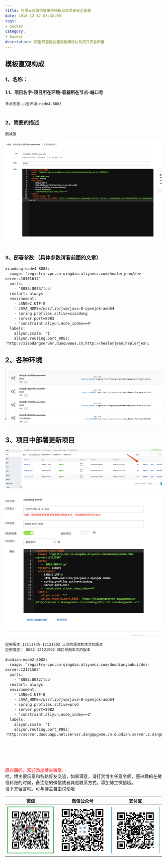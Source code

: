```yaml
---
title: 阿里云容器创建编排模板以及项目安全部署
date: 2018-12-12 03:33:00
tags: 
- Docker
category: 
- Docker
description: 阿里云容器创建编排模板以及项目安全部署
---
```

<!-- image url 
https://raw.githubusercontent.com/HealerJean/HealerJean.github.io/master/blogImages
　　首行缩进
<font color="red">  </font>

<font  color="red" size="4">   </font>


<font size="4">   </font>
-->

## 模板直观构成

### 1、名称：
#### 1.1、项目名字-项目所在环境-容器所在节点-端口号


```
多点优惠-小当环境-node4-8083
```
# 
### 2、简要的描述


```
删减版

```


![WX20181212-153054@2x](https://raw.githubusercontent.com/HealerJean/HealerJean.github.io/master/blogImages/WX20181212-153054@2x.png)

### 3、部署参数 （具体参数请看前面的文章）

```
xiaodang-node4-8083:
  image: 'registry-vpc.cn-qingdao.aliyuncs.com/healerjean/dev-server:10301614'
  ports:
    - '8083:8083/tcp'
  restart: always
  environment:
    - LANG=C.UTF-8
    - JAVA_HOME=/usr/lib/jvm/java-8-openjdk-amd64
    - spring.profiles.active=xiaodang
    - server.port=8083
    - 'constraint:aliyun.node_index==4'
  labels:
    aliyun.scale: '1'
    aliyun.routing.port_8083: 'http://xiaodangserver.duoquwawa.cn;http://healerjean;healerjean;    
```

## 2、各种环境

![WX20181212-153422@2x](https://raw.githubusercontent.com/HealerJean/HealerJean.github.io/master/blogImages/WX20181212-153422@2x.png)

## 3、项目中部署更新项目

![WX20181212-153807@2x](https://raw.githubusercontent.com/HealerJean/HealerJean.github.io/master/blogImages/WX20181212-153807@2x.png)



![WX20181212-154126@2x](https://raw.githubusercontent.com/HealerJean/HealerJean.github.io/master/blogImages/WX20181212-154126@2x.png)



```
应用版本:12111735-12121502 上次的版本和本次的版本
应用描述： 8082-12121502 端口号和本次的版本

duodian-node2-8082:
  image: 'registry-vpc.cn-qingdao.aliyuncs.com/duodianyouhui/dev-server:12121502'
  ports:
    - '8082:8082/tcp'
  restart: always
  environment:
    - LANG=C.UTF-8
    - JAVA_HOME=/usr/lib/jvm/java-8-openjdk-amd64
    - spring.profiles.active=prod
    - server.port=8082
    - 'constraint:aliyun.node_index==2'
  labels:
    aliyun.scale: '1'
    aliyun.routing.port_8082: 'http://server.duoquapp.net;server.dangqugame.cn;duodian;server.z.dangdianyouhui.cn;server.z.dangquyouhui.cn;'
    
    
```




<br/><br/><br/>
<font color="red"> 感兴趣的，欢迎添加博主微信， </font><br/>
哈，博主很乐意和各路好友交流，如果满意，请打赏博主任意金额，感兴趣的在微信转账的时候，备注您的微信或者其他联系方式。添加博主微信哦。
<br/>
请下方留言吧。可与博主自由讨论哦

|微信 | 微信公众号|支付宝|
|:-------:|:-------:|:------:|
| ![微信](https://raw.githubusercontent.com/HealerJean/HealerJean.github.io/master/assets/img/tctip/weixin.jpg)|![微信公众号](https://raw.githubusercontent.com/HealerJean/HealerJean.github.io/master/assets/img/my/qrcode_for_gh_a23c07a2da9e_258.jpg)|![支付宝](https://raw.githubusercontent.com/HealerJean/HealerJean.github.io/master/assets/img/tctip/alpay.jpg) |




<!-- Gitalk 评论 start  -->

<link rel="stylesheet" href="https://unpkg.com/gitalk/dist/gitalk.css">
<script src="https://unpkg.com/gitalk@latest/dist/gitalk.min.js"></script> 
<div id="gitalk-container"></div>    
 <script type="text/javascript">
    var gitalk = new Gitalk({
		clientID: `1d164cd85549874d0e3a`,
		clientSecret: `527c3d223d1e6608953e835b547061037d140355`,
		repo: `HealerJean.github.io`,
		owner: 'HealerJean',
		admin: ['HealerJean'],
		id: 'C9hlLxZHmnt73weN',
    });
    gitalk.render('gitalk-container');
</script> 

<!-- Gitalk end -->

